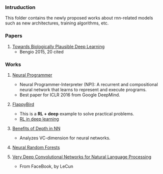 ### Intruduction
This folder contains the newly proposed works about rnn-related models such as new architectures, training algorithms, etc. 

### Papers
1. [Towards Biologically Plausible Deep Learning][1]
	- Bengio 2015, 20 cited

### Works
1. [Neural Programmer][2]
	- Neural Programmer-Interpreter (NPI): A recurrent and compositional neural network that learns to represent and execute programs. 
	- Best paper for ICLR 2016 from Google DeepMind.

2. [FlappyBird][3]
	- This is a **RL + deep** example to solve practical problems. 
	- [RL in deep learning][4]

3. [Benefits of Depth in NN][5]
	- Analyzes VC-dimension for neural networks.

4. [Neural Random Forests][6]

5. [Very Deep Convolutional Networks for Natural Language Processing][7]
	- From FaceBook, by LeCun


[1]:	http://arxiv.org/abs/1502.04156
[2]:	http://arxiv.org/pdf/1511.06279v4.pdf
[3]:	https://github.com/yenchenlin1994/DeepLearningFlappyBird?utm_campaign=Artificial%2BIntelligence%2BWeekly&utm_medium=email&utm_source=Artificial_Intelligence_Weekly_36
[4]:	http://www.nervanasys.com/demystifying-deep-reinforcement-learning/
[5]:	http://arxiv.org/pdf/1602.04485v1.pdf
[6]:	http://arxiv.org/abs/1604.07143
[7]:	http://arxiv.org/abs/1606.01781
